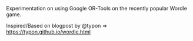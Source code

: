 Experimentation on using Google OR-Tools on the recently popular Wordle game. 

Inspired/Based on blogpost by @typon => https://typon.github.io/wordle.html
